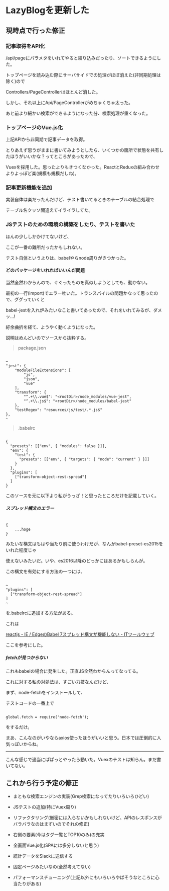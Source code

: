 # LazyBlogを更新した

## 現時点で行った修正

### 記事取得をAPI化

/api/pageにパラメタをいれてやると絞り込みだったり、ソートできるようにした。

トップページを読み込む際にサーバサイドでの処理がほぼ消えた(非同期処理は除く)ので

Controllers/PageControllerはほとんど消した。

しかし、それ以上にApi/PageControllerがめちゃくちゃ太った。

あと前より細かい検索ができるようになった分、検索処理が重くなった。

### トップページのVue.js化

上記APIから非同期で記事データを取得。

とりあえず思うがままに書いてみようとしたら、いくつかの箇所で状態を共有したほうがいいかな？ってところがあったので、

Vuexを採用した。思ったよりもきつくなかった。ReactとReduxの組み合わせよりよっぽど楽(規模も規模だしね)。

### 記事更新機能を追加

実装自体は楽だったんだけど、テスト書いてるときのテーブルの結合処理で

テーブル名クッソ間違えてイライラしてた。

### JSテストのための環境の構築をしたり、テストを書いた

ほんの少ししかかけてないけど、

ここが一番の難所だったかもしれない。

テスト自体というよりは、babelやらnode周りがきつかった。

#### どのパッケージをいれればいいんだ問題

当然全然わからんので、ぐぐったものを真似しようとしても、動かない。

最初の一行(import)でエラー吐いた。トランスパイルの問題かなって思ったので、ググっていくと

babel-jestを入れ炉みたいなこと書いてあったので、それをいれてみるが、ダメッ...!

紆余曲折を経て、ようやく動くようになった。

説明はめんどいのでソースから抜粋する。

> package.json

```

~
"jest": {
    "moduleFileExtensions": [
        "js",
        "json",
        "vue"
    ],
    "transform": {
        "^.+\\.vue$": "<rootDir>/node_modules/vue-jest",
        "^.+\\.js$": "<rootDir>/node_modules/babel-jest"
    },
    "testRegex": "resources/js/test/.*.js$"
},
~

```

> .babelrc

```

{
  "presets": [["env", { "modules": false }]],
  "env": {
    "test": {
      "presets": [["env", { "targets": { "node": "current" } }]]
    }
  },
  "plugins": [
    ["transform-object-rest-spread"]
  ]
}

```

このソースを元に以下より私がうっざ！と思ったところだけを記載していく。

##### スプレッド構文のエラー

```

{
	...hoge
}

```

みたいな構文はもはや当たり前に使うわけだが、なんかbabel-preset-es2015をいれた程度じゃ

使えないみたいだ。いや、es2016以降のどっかにはあるかもしらんが。

この構文を有効にする方法の一つには、

```

~
"plugins": [
  ["transform-object-rest-spread"]
]
~

```

を.babelrcに追加する方法がある。

これは

[reactjs - IE / EdgeのBabel 7スプレッド構文が機能しない - ITツールウェブ](https://ja.coder.work/so/reactjs/1531530)

ここを参考にした。

##### fetchが見つからない

これもbabelの場合に発生した。正直JS全然わからんってなってる。

これに対する私の対処法は、すごい力技なんだけど、

まず、node-fetchをインストールして、

テストコードの一番上で

```

global.fetch = require('node-fetch');

```

をするだけ。

まあ、こんなのがいやならaxios使ったほうがいいと思う。日本では圧倒的に人気っぽいからね。

----

こんな感じで適当にぱぱっとやったら動いた。Vuexのテストは知らん。まだ書いてない。

## これから行う予定の修正

* まともな検索エンジンの実装(Grep検索になってたりいろいろひどい)

* JSテストの追加(特にVuex周り)

* リファクタリング(厳密には入らないかもしれないけど、APIのレスポンスがバラバラなのはまずいのでそれの修正)

* 右側の要素(今はタグ一覧とTOP10のみ)の充実

* 全画面Vue.js化(SPAには多分しないと思う)

* 統計データをSlackに送信する

* 固定ページみたいなの(全然考えてない)

* パフォーマンスチューニング(上記以外にもいろいろやばそうなところに心当たりがある)
